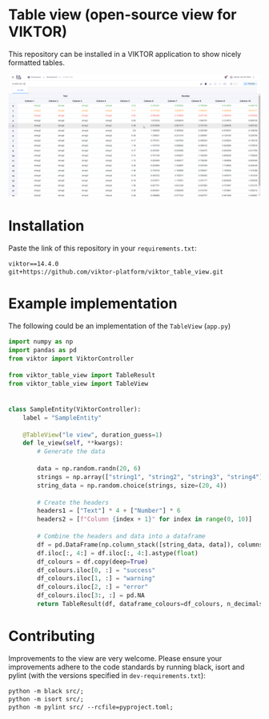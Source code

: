 # Table view (open-source view for VIKTOR)
This repository can be installed in a VIKTOR application to show nicely formatted tables. 

![Example figure of a table result in a VIKTOR application](assets/table_view_screenshot.png)

# Installation
Paste the link of this repository in your `requirements.txt`:
```text
viktor==14.4.0
git+https://github.com/viktor-platform/viktor_table_view.git
```

# Example implementation
The following could be an implementation of the `TableView` (`app.py`)

```python
import numpy as np
import pandas as pd
from viktor import ViktorController

from viktor_table_view import TableResult
from viktor_table_view import TableView


class SampleEntity(ViktorController):
    label = "SampleEntity"

    @TableView("le view", duration_guess=1)
    def le_view(self, **kwargs):
        # Generate the data

        data = np.random.randn(20, 6)
        strings = np.array(["string1", "string2", "string3", "string4"])
        string_data = np.random.choice(strings, size=(20, 4))

        # Create the headers
        headers1 = ["Text"] * 4 + ["Number"] * 6
        headers2 = [f"Column {index + 1}" for index in range(0, 10)]

        # Combine the headers and data into a dataframe
        df = pd.DataFrame(np.column_stack([string_data, data]), columns=[headers1, headers2])
        df.iloc[:, 4:] = df.iloc[:, 4:].astype(float)
        df_colours = df.copy(deep=True)
        df_colours.iloc[0, :] = "success"
        df_colours.iloc[1, :] = "warning"
        df_colours.iloc[2, :] = "error"
        df_colours.iloc[3:, :] = pd.NA
        return TableResult(df, dataframe_colours=df_colours, n_decimals={("Number", "Column 5"): 2})
```

# Contributing
Improvements to the view are very welcome. Please ensure your improvements adhere to the code standards by running 
black, isort and pylint (with the versions specified in `dev-requirements.txt`):
```shell
python -m black src/;
python -m isort src/;
python -m pylint src/ --rcfile=pyproject.toml;
```
